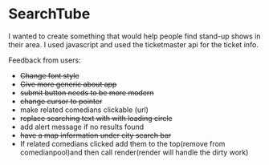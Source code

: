 # SearchTube

I wanted to create something that would help people find stand-up shows in their area. 
I used javascript and used the ticketmaster api for the ticket info. 


Feedback from users: 
- ~~Change font style~~
- ~~Give more generic about app~~
- ~~submit button needs to be more modern~~
- ~~change cursor to pointer~~ 
- make related comedians clickable (url)
- ~~replace  searching text with with loading circle~~  
- add alert message if no results found 
- ~~have a map information under city search bar~~ 
- If related comedians clicked add them to the top(remove from comedianpool)and then call render(render will handle the dirty work)